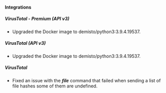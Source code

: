 
#### Integrations
##### VirusTotal - Premium (API v3)
- Upgraded the Docker image to demisto/python3:3.9.4.19537.
##### VirusTotal (API v3)
- Upgraded the Docker image to demisto/python3:3.9.4.19537.
##### VirusTotal
- Fixed an issue with the ***file*** command that failed when sending a list of file hashes some of them are undefined.
